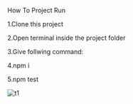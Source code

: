 How To Project Run

1.Clone this project

2.Open terminal inside the project folder 

3.Give follwing command: 

4.npm i  

5.npm test

![t1](https://user-images.githubusercontent.com/101436175/175790652-ff0b9dd7-25ee-44ab-a115-71d86b5a65a5.JPG)
